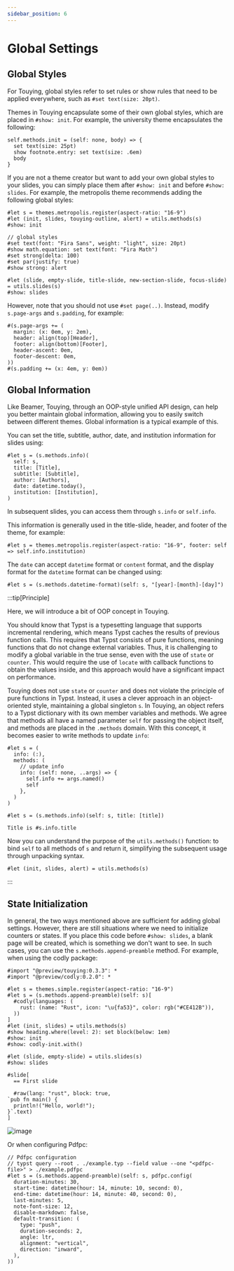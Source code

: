 ```yaml
---
sidebar_position: 6
---
```


# Global Settings

## Global Styles

For Touying, global styles refer to set rules or show rules that need to be applied everywhere, such as `#set text(size: 20pt)`.

Themes in Touying encapsulate some of their own global styles, which are placed in `#show: init`. For example, the university theme encapsulates the following:

```typst
self.methods.init = (self: none, body) => {
  set text(size: 25pt)
  show footnote.entry: set text(size: .6em)
  body
}
```

If you are not a theme creator but want to add your own global styles to your slides, you can simply place them after `#show: init` and before `#show: slides`. For example, the metropolis theme recommends adding the following global styles:

```typst
#let s = themes.metropolis.register(aspect-ratio: "16-9")
#let (init, slides, touying-outline, alert) = utils.methods(s)
#show: init

// global styles
#set text(font: "Fira Sans", weight: "light", size: 20pt)
#show math.equation: set text(font: "Fira Math")
#set strong(delta: 100)
#set par(justify: true)
#show strong: alert

#let (slide, empty-slide, title-slide, new-section-slide, focus-slide) = utils.slides(s)
#show: slides
```

However, note that you should not use `#set page(..)`. Instead, modify `s.page-args` and `s.padding`, for example:

```typst
#(s.page-args += (
  margin: (x: 0em, y: 2em),
  header: align(top)[Header],
  footer: align(bottom)[Footer],
  header-ascent: 0em,
  footer-descent: 0em,
))
#(s.padding += (x: 4em, y: 0em))
```

## Global Information

Like Beamer, Touying, through an OOP-style unified API design, can help you better maintain global information, allowing you to easily switch between different themes. Global information is a typical example of this.

You can set the title, subtitle, author, date, and institution information for slides using:

```typst
#let s = (s.methods.info)(
  self: s,
  title: [Title],
  subtitle: [Subtitle],
  author: [Authors],
  date: datetime.today(),
  institution: [Institution],
)
```

In subsequent slides, you can access them through `s.info` or `self.info`.

This information is generally used in the title-slide, header, and footer of the theme, for example:

```typst
#let s = themes.metropolis.register(aspect-ratio: "16-9", footer: self => self.info.institution)
```

The `date` can accept `datetime` format or `content` format, and the display format for the `datetime` format can be changed using:

```typst
#let s = (s.methods.datetime-format)(self: s, "[year]-[month]-[day]")
```

:::tip[Principle]

Here, we will introduce a bit of OOP concept in Touying.

You should know that Typst is a typesetting language that supports incremental rendering, which means Typst caches the results of previous function calls. This requires that Typst consists of pure functions, meaning functions that do not change external variables. Thus, it is challenging to modify a global variable in the true sense, even with the use of `state` or `counter`. This would require the use of `locate` with callback functions to obtain the values inside, and this approach would have a significant impact on performance.

Touying does not use `state` or `counter` and does not violate the principle of pure functions in Typst. Instead, it uses a clever approach in an object-oriented style, maintaining a global singleton `s`. In Touying, an object refers to a Typst dictionary with its own member variables and methods. We agree that methods all have a named parameter `self` for passing the object itself, and methods are placed in the `.methods` domain. With this concept, it becomes easier to write methods to update `info`:

```typst
#let s = (
  info: (:),
  methods: (
    // update info
    info: (self: none, ..args) => {
      self.info += args.named()
      self
    },
  )
)

#let s = (s.methods.info)(self: s, title: [title])

Title is #s.info.title
```

Now you can understand the purpose of the `utils.methods()` function: to bind `self` to all methods of `s` and return it, simplifying the subsequent usage through unpacking syntax.

```typst
#let (init, slides, alert) = utils.methods(s)
```
:::

## State Initialization

In general, the two ways mentioned above are sufficient for adding global settings. However, there are still situations where we need to initialize counters or states. If you place this code before `#show: slides`, a blank page will be created, which is something we don't want to see. In such cases, you can use the `s.methods.append-preamble` method. For example, when using the codly package:

```typst
#import "@preview/touying:0.3.3": *
#import "@preview/codly:0.2.0": *

#let s = themes.simple.register(aspect-ratio: "16-9")
#let s = (s.methods.append-preamble)(self: s)[
  #codly(languages: (
    rust: (name: "Rust", icon: "\u{fa53}", color: rgb("#CE412B")),
  ))
]
#let (init, slides) = utils.methods(s)
#show heading.where(level: 2): set block(below: 1em)
#show: init
#show: codly-init.with()

#let (slide, empty-slide) = utils.slides(s)
#show: slides

#slide[
  == First slide

  #raw(lang: "rust", block: true,
`pub fn main() {
  println!("Hello, world!");
}`.text)
]
```

![image](https://github.com/touying-typ/touying/assets/34951714/0be2fbaf-cc03-4776-932f-259503d5e23a)

Or when configuring Pdfpc:

```typst
// Pdfpc configuration
// typst query --root . ./example.typ --field value --one "<pdfpc-file>" > ./example.pdfpc
#let s = (s.methods.append-preamble)(self: s, pdfpc.config(
  duration-minutes: 30,
  start-time: datetime(hour: 14, minute: 10, second: 0),
  end-time: datetime(hour: 14, minute: 40, second: 0),
  last-minutes: 5,
  note-font-size: 12,
  disable-markdown: false,
  default-transition: (
    type: "push",
    duration-seconds: 2,
    angle: ltr,
    alignment: "vertical",
    direction: "inward",
  ),
))
```